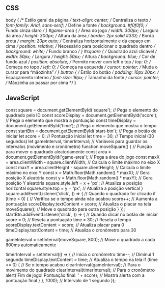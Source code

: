 ## CSS
body { /* Estilo geral da página */
  text-align: center; /* Centraliza o texto */
  font-family: Arial, sans-serif; /* Define a fonte */
  background: #f0f0f0; /* Fundo cinza claro */
}
#game-area { /* Área do jogo */
  width: 300px; /* Largura da área */
  height: 300px; /* Altura da área */
  border: 2px solid #333; /* Borda preta */
  margin: 20px auto; /* Centraliza horizontalmente e dá espaço em cima */
  position: relative; /* Necessário para posicionar o quadrado dentro */
  background: white; /* Fundo branco */
}
#square { /* Quadrado azul clicável */
  width: 50px; /* Largura */
  height: 50px; /* Altura */
  background: blue; /* Cor de fundo azul */
  position: absolute; /* Permite mover com left e top */
  top: 0; /* Começa no topo */
  left: 0; /* Começa na esquerda */
  cursor: pointer; /* Muda o cursor para “mãozinha” */
}
button { /* Estilo do botão */
  padding: 10px 20px; /* Espaçamento interno */
  font-size: 16px; /* Tamanho da fonte */
  cursor: pointer; /* Mãozinha ao passar por cima */
}

## JavaScript
const square = document.getElementById('square'); // Pega o elemento do quadrado pelo ID
const scoreDisplay = document.getElementById('score'); // Pega o elemento que mostra a pontuação
const timeDisplay = document.getElementById('time'); // Pega o elemento que mostra o tempo
const startBtn = document.getElementById('start-btn'); // Pega o botão de iniciar
let score = 0; // Pontuação inicial
let time = 30; // Tempo inicial (30 segundos)
let gameInterval, timerInterval; // Variáveis para guardar os intervalos (movimento e cronômetro)
function moveSquare() { // Função para mover o quadrado aleatoriamente
  const area = document.getElementById('game-area'); // Pega a área do jogo
  const maxX = area.clientWidth - square.clientWidth; // Calcula o limite máximo no eixo X
  const maxY = area.clientHeight - square.clientHeight; // Calcula o limite máximo no eixo Y
  const x = Math.floor(Math.random() * maxX); // Gera posição X aleatória
  const y = Math.floor(Math.random() * maxY); // Gera posição Y aleatória
  square.style.left = x + 'px'; // Atualiza a posição horizontal
  square.style.top = y + 'px'; // Atualiza a posição vertical
}
square.addEventListener('click', () => { // Quando o quadrado for clicado
  if (time > 0) { // Verifica se o tempo ainda não acabou
    score++; // Aumenta a pontuação
    scoreDisplay.textContent = score; // Atualiza o placar na tela
    moveSquare(); // Move o quadrado para outra posição
  }
});
startBtn.addEventListener('click', () => { // Quando clicar no botão de iniciar
  score = 0; // Reseta a pontuação
  time = 30; // Reseta o tempo
  scoreDisplay.textContent = score; // Atualiza placar para 0
  timeDisplay.textContent = time; // Atualiza o cronômetro para 30

  gameInterval = setInterval(moveSquare, 800); // Move o quadrado a cada 800ms automaticamente

  timerInterval = setInterval(() => { // Inicia o cronômetro
    time--; // Diminui 1 segundo
    timeDisplay.textContent = time; // Atualiza o tempo na tela
    if (time <= 0) { // Se o tempo acabou
      clearInterval(gameInterval); // Para o movimento do quadrado
      clearInterval(timerInterval); // Para o cronômetro
      alert('Fim de jogo! Pontuação final: ' + score); // Mostra alerta com a pontuação final
    }
  }, 1000); // Intervalo de 1 segundo
});





